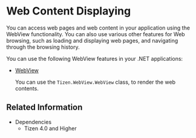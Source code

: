 # Web Content Displaying

You can access web pages and web content in your application using the WebView functionality. You can also use various other features for Web browsing, such as loading and displaying web pages, and navigating through the browsing history.

You can use the following WebView features in your .NET applications:

-   [WebView](webview.md)

    You can use the `Tizen.WebView.WebView` class, to render the web contents.

## Related Information
* Dependencies
  -   Tizen 4.0 and Higher
